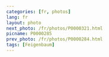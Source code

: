 ```yaml
---
categories: [fr, photos]
lang: fr
layout: photo
next_photo: /fr/photos/P0000321.html
picname: P0000285
prev_photo: /fr/photos/P0000284.html
tags: [Feigenbaum]
---
```

